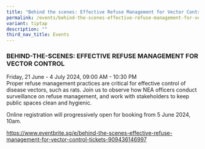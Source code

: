 ```yaml
---
title: "Behind the scenes: Effective Refuse Management for Vector Control"
permalink: /events/behind-the-scenes-effective-refuse-management-for-vector-control/
variant: tiptap
description: ""
third_nav_title: Events
---
```

<h3>BEHIND-THE-SCENES: EFFECTIVE REFUSE MANAGEMENT FOR VECTOR CONTROL</h3>
<p>Friday, 21 June - 4 July 2024, 09:00 AM - 10:30 PM
<br>Proper refuse management practices are critical for effective control
of disease vectors, such as rats. Join us to observe how NEA officers conduct
surveillance on refuse management, and work with stakeholders to keep public
spaces clean and hygienic.</p>
<p>Online registration will progressively open for booking from 5 June 2024,
10am.</p>
<p><a href="https://www.eventbrite.sg/e/behind-the-scenes-effective-refuse-management-for-vector-control-tickets-909436146997" rel="noopener noreferrer nofollow" target="_blank">https://www.eventbrite.sg/e/behind-the-scenes-effective-refuse-management-for-vector-control-tickets-909436146997</a>&nbsp;</p>
<p></p>